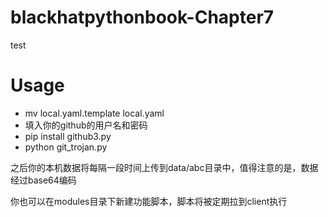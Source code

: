 # blackhatpythonbook-Chapter7
test 

# Usage
*  mv local.yaml.template local.yaml
*  填入你的github的用户名和密码
*  pip install github3.py 
*  python git_trojan.py

之后你的本机数据将每隔一段时间上传到data/abc目录中，值得注意的是，数据经过base64编码

你也可以在modules目录下新建功能脚本，脚本将被定期拉到client执行
